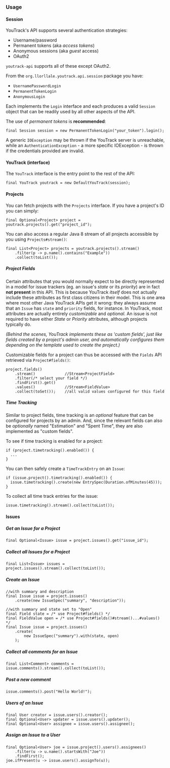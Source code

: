 
### Usage
#### Session
YouTrack's API supports several authentication strategies:

* Username/password
* Permanent tokens (aka *access tokens*)
* Anonymous sessions (aka *guest* access)
* OAuth2

`youtrack-api` supports all of these except OAuth2.

From the `org.llorllale.youtrack.api.session` package you have:

* `UsernamePasswordLogin`
* `PermanentTokenLogin` 
* `AnonymousLogin`

Each implements the `Login` interface and each produces a valid `Session` object 
that can be readily used by all other aspects of the API.

The use of *permanent tokens* is **recommended**:

    final Session session = new PermanentTokenLogin("your_token").login();

A generic `IOException` may be thrown if the YouTrack server is unreachable,
while an `AuthenticationException` - a more specific IOException - is thrown if
the credentials provided are invalid.

#### YouTrack (interface)
The `YouTrack` interface is the entry point to the rest of the API:

    final YouTrack youtrack = new DefaultYouTrack(session);

#### Projects
You can fetch projects with the `Projects` interface. If you have a project's ID
you can simply:

    final Optional<Project> project = youtrack.projects().get("project_id");

You can also access a regular Java 8 stream of all projects accessible by 
you using `Projects#stream()`:

    final List<Project> projects = youtrack.projects().stream()
        .filter(p -> p.name().contains("Example"))
        .collect(toList());

##### Project Fields
Certain attributes that you would normally expect to be directly represented 
in a model for issue trackers (eg. an issue's *state* or its *priority*) are 
in fact **not present** in this API. This is because YouTrack *itself* does not
actually include these attributes as first class citizens in their model.
This is one area where most other Java YouTrack APIs get it wrong: they always
assume that an `Issue` has `state` and `priority` fields, for instance.
In YouTrack, most attributes are actually entirely *customizable* and 
*optional*. An issue is not required to have either *State* or 
*Priority* attributes, although projects typically do.

*(Behind the scenes, YouTrack implements these as 'custom fields', just like 
fields created by a project's admin user, and automatically configures them 
depending on the template used to create the project.)*

Customizable fields for a project can thus be accessed with the `Fields` 
API retrieved via `Project#fields()`:

    project.fields()
        .stream()             //Stream<ProjectField>
        .filter(/* select your field */)
        .findFirst().get()
        .values()             //Stream<FieldValue>
        .collect(toSet());    //all valid values configured for this field

##### Time Tracking
Similar to project fields, time tracking is an *optional* feature that can 
be configured for projects by an admin. And, since the relevant fields can 
also be *optionally* named "Estimation" and "Spent Time", they are also
implemented as "custom fields".

To see if time tracking is enabled for a project:

    if (project.timetracking().enabled()) {
      ...
    }

You can then safely create a `TimeTrackEntry` on an `Issue`:

    if (issue.project().timetracking().enabled()) {
      issue.timetracking().create(new EntrySpec(Duration.ofMinutes(45)));
    }

To collect all time track entries for the issue:

    issue.timetracking().stream().collect(toList());

#### Issues
##### Get an Issue for a Project

    final Optional<Issue> issue = project.issues().get("issue_id");

##### Collect all Issues for a Project

    final List<Issue> issues = project.issues().stream().collect(toList());

##### Create an Issue

    //with summary and description
    final Issue issue = project.issues()
        .create(new IssueSpec("summary", "description"));

    //with summary and state set to "Open"
    final Field state = /* use Project#fields() */
    final FieldValue open = /* use Project#fields()#stream()...#values() */
    final Issue issue = project.issues()
        .create(
            new IssueSpec("summary").with(state, open)
        );

##### Collect all comments for an Issue

    final List<Comment> comments = issue.comments().stream().collect(toList());

##### Post a new comment

    issue.comments().post("Hello World!");

##### Users of an Issue

    final User creator = issue.users().creator();
    final Optional<User> updater = issue.users().updater();
    final Optional<User> assignee = issue.users().assignee();

##### Assign an Issue to a User

    final Optional<User> joe = issue.project().users().assignees()
        .filter(u -> u.name().startsWith("Joe"))
        .findFirst();
    joe.ifPresent(u -> issue.users().assignTo(u));